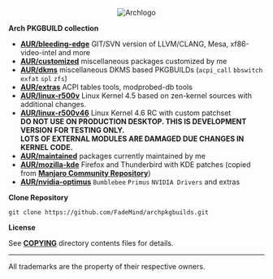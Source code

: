 
<p align="center">
  <img src="https://upload.wikimedia.org/wikipedia/commons/thumb/1/17/Archlinux-vert-dark.svg/365px-Archlinux-vert-dark.svg.png" alt="Archlogo"/>
</p>

**Arch PKGBUILD collection**

* [**AUR/bleeding-edge**](https://github.com/FadeMind/archpkgbuilds/tree/master/AUR/bleeding-edge)   GIT/SVN version of LLVM/CLANG, Mesa, xf86-video-intel and more 
* [**AUR/customized**](https://github.com/FadeMind/archpkgbuilds/tree/master/AUR/customized)      miscellaneous packages customized by me
* [**AUR/dkms**](https://github.com/FadeMind/archpkgbuilds/tree/master/AUR/dkms)            miscellaneous DKMS based PKGBUILDs (`acpi_call` `bbswitch` `exfat` `spl` `zfs`)
* [**AUR/extras**](https://github.com/FadeMind/archpkgbuilds/tree/master/AUR/extras)          ACPI tables tools, modprobed-db tools
* [**AUR/linux-r500v**](https://github.com/FadeMind/archpkgbuilds/tree/master/AUR/linux-r500)     Linux Kernel 4.5 based on zen-kernel sources with additional changes.
* [**AUR/linux-r500v46**](https://github.com/FadeMind/archpkgbuilds/tree/master/AUR/linux-r500v46)   Linux Kernel 4.6 RC with custom patchset <br/>
**DO NOT USE ON PRODUCTION DESKTOP. THIS IS DEVELOPMENT VERSION FOR TESTING ONLY.** <br/>
**LOTS OF EXTERNAL MODULES ARE DAMAGED DUE CHANGES IN KERNEL CODE.** <br/>
* [**AUR/maintained**](https://github.com/FadeMind/archpkgbuilds/tree/master/AUR/maintained)      packages currently maintained by me
* [**AUR/mozilla-kde**](https://github.com/FadeMind/archpkgbuilds/tree/master/AUR/mozilla-kde)     Firefox and Thunderbird with KDE patches (copied from [**Manjaro Community Repository**](https://github.com/manjaro/packages-community))
* [**AUR/nvidia-optimus**](https://github.com/FadeMind/archpkgbuilds/tree/master/AUR/nvidia-optimus)  `Bumblebee` `Primus` `NVIDIA Drivers` and extras

**Clone Repository**

`git clone https://github.com/FadeMind/archpkgbuilds.git`

**License**

See [**COPYING**](https://github.com/FadeMind/archpkgbuilds/tree/master/COPYING) directory contents files for details.
<hr/>

All trademarks are the property of their respective owners.
